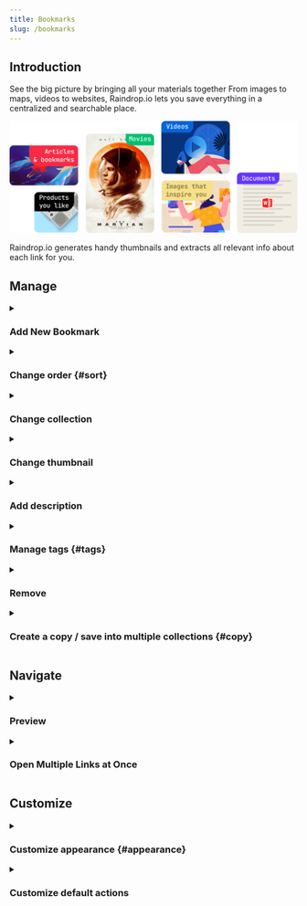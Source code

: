 ```yaml
---
title: Bookmarks
slug: /bookmarks
---
```


## Introduction
See the big picture by bringing all your materials together
From images to maps, videos to websites, Raindrop.io lets you save everything in a centralized and searchable place.

![](items.png)

Raindrop.io generates handy thumbnails and extracts all relevant info about each link for you.

## Manage

<!------------------------------>
<details><summary>

### Add New Bookmark

</summary>

Raindrop.io makes it easy to save interesting content you find on the web.
This page outlines the methods you can use to save any link to your List.

---

#### Saving with the Browser Extension
The [Raindrop.io extension](../../getting-started/install-extension/index.md) is a small button that sits in your browser toolbar.
It's available for many browsers. When clicked, it will save the current page to Raindrop.io.

---

#### Manually Saving to a link to Raindrop.io
1. Visit [Raindrop.io App](https://app.raindrop.io)
2. Click the + button in the top toolbar
3. Insert the URL you’d like to save. Don’t forget the http://
4. Click Save

![](web-add.png)

</details>


<!------------------------------>
<details><summary>

### Change order {#sort}

</summary>

By default, bookmarks are shown in the order in which they were added (new on top).
You can change the order by changing sort option or by manually dragging and dropping your bookmarks.

![](sorting.png)

</details>


<!------------------------------>
<details><summary>

### Change collection

</summary>

#### Drag n drop
You can transfer an item to a different collection by dragging it from its current collection onto the menu item of the collection you’d like to transfer it to.

![](move-drag.png)

---

#### Move multiple items
Start by highlighting the items that you want to copy by hovering over the items and clicking the tick mark that appears in the top left corner.

![](bulk.png)

Once you have selected the items you wish to move, select ‘Move’ from the toolbar at the top of the screen.

![](bulk-move.png)

A window will ask which collection you want to move the items into, select or type the collection’s name into the text box.
Your items will now be moved into the second collection!

</details>


<!------------------------------>
<details><summary>

### Change thumbnail

</summary>

When you add something, Raindrop.io will try to pull in an image from the site.
Sometimes that image doesn’t work for you; it might be a shot generated from a video that is too grainy or an image of your old boss you never want to see again.
Either way, it’s easy to change an image you hate.

To change a thumbnail of an item click on `Edit` button and then click on a thumbnail. 

![](buttons.png)

If there are other images on the bookmarked webpage that Raindrop.io can pull from the site, they will be showed in grid.

![](cover.png)

Alternatively, you can upload an image that you like from your desktop by clicking on 'upload'.

</details>


<!------------------------------>
<details><summary>

### Add description

</summary>

You can add descriptions to your items already uploaded to Raindrop.io by clicking onto the `Edit` button.

![](description.png)

You can also add descriptions when adding items directly to Raindrop.io using the [browser extension](/install-extension) or [mobile app](../../getting-started/download-app/index.md).

</details>


<!------------------------------>
<details><summary>

### Manage tags {#tags}

</summary>

#### Adding a tag
If you want to add tags to a single item, click `Edit` button.
Now you will see the option to tag underneath 'Tags', here type in as many tags as you like separated by commas.

![](tags.png)

Tip: you can tag your items when you add them to Raibdrio,ui when you use one of our [browser extension](/install-extension) or using [mobile app](../../getting-started/download-app/index.md).

#### Add tags to multiple items
You can add tags to multiple items in your collection too.
First highlight the items you want to tag by hovering over the items until the tick appears in the left corner, and then click on the tick.

![](bulk.png)

Highlight as many items as you like, then click `Add tags` in the menu bar at the top. When the pop-up appears, type in your tags separated by commas. 

#### Remove tags from multiple items
First highlight the items you want to tag by hovering over the items until the tick appears in the left corner, and then click on the tick.

![](bulk.png)

Highlight as many items as you like, then click `More...` / `Remove tags` in the menu bar at the top. 
</details>


<!------------------------------>
<details><summary>

### Remove

</summary>

#### Remove single item
Mouse over any item and click "trash" icon

![](buttons.png)

---

#### Remove multiple items
First highlight the items you want to remove by hovering over the items until the tick appears in the left corner, and then click on the tick.

![](bulk.png)

Highlight as many items as you like, then click `Remove` in the menu bar at the top. 

</details>


<!------------------------------>
<details><summary>

### Create a copy / save into multiple collections {#copy}

</summary>

You can't put same page into multiple collections in easy way. But here workaround you can use to do so:
- Visit [web app](https://app.raindrop.io)
- Go to desired collection you want to put a copy
- Click `Add` in top right corner
- Paste `URL` of a page and click `Save`

</details>


## Navigate

<!------------------------------>
<details><summary>

### Preview

</summary>

If you just want to quickly check a link, you don't need to open it in new tab.
Raindrop.io features a special viewer (and reader for articles) that allows you to have seamless experience.
Very useful in the case of videos or music.

![](preview-video.png)

Just right-click on an item and select `Preview` (if available).

#### Articles
Raindrop.io extracts the article text and removes web advertisements and other distractions to provide a wonderful reading experience.

![](preview-article.png)

#### Refresh preview
If preview is not available, incorrect or outdated you can ask Raindrop.io to extract it again.   
Just right click on an item and select `Refresh preview` option.

![](context-menu.png)

</details>


<!------------------------------>
<details><summary>

### Open Multiple Links at Once

</summary>

First highlight the items you want to open by hovering over the items until the tick appears in the left corner, and then click on the tick.

![](bulk.png)

Highlight as many items as you like, then click `Open` in the menu bar at the top.

[Check this article](../../troubleshooting/open-multiple-links/index.md) if you have any troubles with this feature.

</details>


## Customize

<!------------------------------>
<details><summary>

### Customize appearance {#appearance}

</summary>

Raindrop.io fully embraces flexibility and understands that no one wants a one size fits all approach.
With the layout and appearance settings - which can be found in the View settings, you can customize the way your collection look and how your items are organized.

<!------------------------------>
<details><summary>

#### How to change view mode

</summary>

Click `List` button in top right corner

![](view.png)

</details>

<!------------------------------>
<details><summary>

#### List view

</summary>

You might recognize `list`, our default view mode.
Useful information is surfaced (including who, what, and when the item was created), making it a great fit for alphabetical and date sorting.
Ideal for bookmarks, files, and list building.

![](list.png)

</details>

<!------------------------------>
<details><summary>

#### Grid view

</summary>

Ideal for the grid-obsessed, items get cropped to clean and tidy squares. 
See your content on a level playing field (regardless of type), and drag to reorder your collection with ease. 
For the visually inclined, toggle labels off and let the thumbnails stand out.

![](grid.png)

</details>

<!------------------------------>
<details><summary>

#### Headlines view

</summary>

When thumbnails aren’t a priority, Headlines mode gives you a quick and simple way to scan your items at a glance.

![](headlines.png)

</details>

<!------------------------------>
<details><summary>

#### Masonry view

</summary>

Masonry assembles your items like a jigsaw puzzle. This view is an excellent way to view mood boards or content streams where a strict order is not relevant.

![](masonry.png)

</details>

---

<!------------------------------>
<details><summary>

#### Hide labels

</summary>

Also, you can choose to hide labels (because sometimes images speak louder than words).   
Click `List` button in top right corner

![](view.png)

</details>

</details>


<!------------------------------>
<details><summary>

### Customize default actions

</summary>

Adjust what buttons appear when you mouse over on each bookmark, change click behavior, and more. Tailor Raindrop.io to fit your style.

![](buttons.png)

1. Visit [settings page](https://app.raindrop.io/settings/app)
2. Change `Click on a bookmark` behaviour
3. Or change `Buttons` that appear on mouse over on a bookmark (you can add a maximum of 5 buttons)

</details>